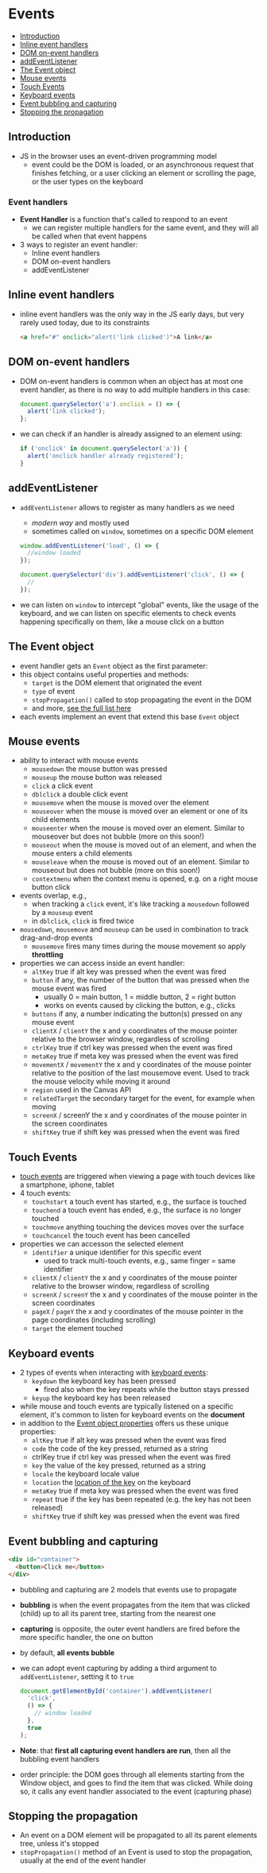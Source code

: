 # Events

- [Introduction](#introduction)
- [Inline event handlers](#inline-event-handlers)
- [DOM on-event handlers](#dom-on-event-handlers)
- [addEventListener](#addeventlistener)
- [The Event object](#the-event-object)
- [Mouse events](#mouse-events)
- [Touch Events](#touch-events)
- [Keyboard events](#keyboard-events)
- [Event bubbling and capturing](#event-bubbling-and-capturing)
- [Stopping the propagation](#stopping-the-propagation)


## Introduction

- JS in the browser uses an event-driven programming model
  - event could be the DOM is loaded, or an asynchronous request that finishes fetching, or a user clicking an element or scrolling the page, or the user types on the keyboard

### Event handlers

- **Event Handler** is a function that's called to respond to an event
  - we can register multiple handlers for the same event, and they will all be called when that event happens
- 3 ways to register an event handler:
  - Inline event handlers
  - DOM on-event handlers
  - addEventListener


## Inline event handlers

- inline event handlers was the only way in the JS early days, but very rarely used today, due to its constraints

  ```html
  <a href="#" onclick="alert('link clicked')">A link</a>
  ```


## DOM on-event handlers

- DOM on-event handlers is common when an object has at most one event handler, as there is no way to add multiple handlers in this case:

  ```js
  document.querySelector('a').onclick = () => {
    alert('link clicked');
  };
  ```

- we can check if an handler is already assigned to an element using:

  ```js
  if ('onclick' in document.querySelector('a')) {
    alert('onclick handler already registered');
  }
  ```


## addEventListener

- `addEventListener` allows to register as many handlers as we need
  - _modern way_ and mostly used
  - sometimes called on `window`, sometimes on a specific DOM element

  ```js
  window.addEventListener('load', () => {
    //window loaded
  });

  document.querySelector('div').addEventListener('click', () => {
    //
  });
  ```

- we can listen on `window` to intercept "global" events, like the usage of the keyboard, and we can listen on specific elements to check events happening specifically on them, like a mouse click on a button


## The Event object

- event handler gets an `Event` object as the first parameter:
- this object contains useful properties and methods:
  - `target` is the DOM element that originated the event
  - `type` of event
  - `stopPropagation()` called to stop propagating the event in the DOM
  - and more, [see the full list here](https://developer.mozilla.org/en-US/docs/Web/API/Event)
- each events implement an event that extend this base `Event` object


## Mouse events

- ability to interact with mouse events
  - `mousedown` the mouse button was pressed
  - `mouseup` the mouse button was released
  - `click` a click event
  - `dblclick` a double click event
  - `mousemove` when the mouse is moved over the element
  - `mouseover` when the mouse is moved over an element or one of its child elements
  - `mouseenter` when the mouse is moved over an element. Similar to mouseover but does not bubble (more on this soon!)
  - `mouseout` when the mouse is moved out of an element, and when the mouse enters a child elements
  - `mouseleave` when the mouse is moved out of an element. Similar to mouseout but does not bubble (more on this soon!)
  - `contextmenu` when the context menu is opened, e.g. on a right mouse button click
- events overlap, e.g.,
  - when tracking a `click` event, it's like tracking a `mousedown` followed by a `mouseup` event
  - in `dblclick`, `click` is fired twice
- `mousedown`, `mousemove` and `mouseup` can be used in combination to track drag-and-drop events
  - `mousemove` fires many times during the mouse movement so apply **throttling**
- properties we can access inside an event handler:
  - `altKey` true if alt key was pressed when the event was fired
  - `button` if any, the number of the button that was pressed when the mouse event was fired
    - usually 0 = main button, 1 = middle button, 2 = right button
    - works on events caused by clicking the button, e.g., clicks
  - `buttons` if any, a number indicating the button(s) pressed on any mouse event
  - `clientX` / `clientY` the x and y coordinates of the mouse pointer relative to the browser window, regardless of scrolling
  - `ctrlKey` true if ctrl key was pressed when the event was fired
  - `metaKey` true if meta key was pressed when the event was fired
  - `movementX` / `movementY` the x and y coordinates of the mouse pointer relative to the position of the last mousemove event. Used to track the mouse velocity while moving it around
  - `region` used in the Canvas API
  - `relatedTarget` the secondary target for the event, for example when moving
  - `screenX` / screenY the x and y coordinates of the mouse pointer in the screen coordinates
  - `shiftKey` true if shift key was pressed when the event was fired


## Touch Events

- [touch events](https://developer.mozilla.org/en-US/docs/Web/API/Touch) are triggered when viewing a page with touch devices like a smartphone, iphone, tablet
- 4 touch events:
  - `touchstart` a touch event has started, e.g., the surface is touched
  - `touchend` a touch event has ended, e.g., the surface is no longer touched
  - `touchmove` anything touching the devices moves over the surface
  - `touchcancel` the touch event has been cancelled
- properties we can accesson the selected element
  - `identifier` a unique identifier for this specific event
    - used to track multi-touch events, e.g., same finger = same identifier
  - `clientX` / `clientY` the x and y coordinates of the mouse pointer relative to the browser window, regardless of scrolling
  - `screenX` / `screenY` the x and y coordinates of the mouse pointer in the screen coordinates
  - `pageX` / `pageY` the x and y coordinates of the mouse pointer in the page coordinates (including scrolling)
  - `target` the element touched


## Keyboard events

- 2 types of events when interacting with [keyboard events](https://developer.mozilla.org/en-US/docs/Web/API/KeyboardEvent):
  - `keydown` the keyboard key has been pressed
    - fired also when the key repeats while the button stays pressed
  - `keyup` the keyboard key has been released
- while mouse and touch events are typically listened on a specific element, it's common to listen for keyboard events on the **document**
- in addition to the [Event object properties](https://developer.mozilla.org/en-US/docs/Web/API/Event) offers us these unique properties:
  - `altKey` true if alt key was pressed when the event was fired
  - `code` the code of the key pressed, returned as a string
  - ctrlKey true if ctrl key was pressed when the event was fired
  - `key` the value of the key pressed, returned as a string
  - `locale` the keyboard locale value
  - `location` the [location of the key](https://developer.mozilla.org/en-US/docs/Web/API/KeyboardEvent/location) on the keyboard
  - `metaKey` true if meta key was pressed when the event was fired
  - `repeat` true if the key has been repeated (e.g. the key has not been released)
  - `shiftKey` true if shift key was pressed when the event was fired


## Event bubbling and capturing

```html
<div id="container">
  <button>Click me</button>
</div>
```

- bubbling and capturing are 2 models that events use to propagate
- **bubbling** is when the event propagates from the item that was clicked (child) up to all its parent tree, starting from the nearest one
- **capturing** is opposite, the outer event handlers are fired before the more specific handler, the one on button
- by default, **all events bubble**
- we can adopt event capturing by adding a third argument to `addEventListener`, setting it to `true`

  ```js
  document.getElementById('container').addEventListener(
    'click',
    () => {
      // window loaded
    },
    true
  );
  ```

- **Note**: that **first all capturing event handlers are run**, then all the bubbling event handlers
- order principle: the DOM goes through all elements starting from the Window object, and goes to find the item that was clicked. While doing so, it calls any event handler associated to the event (capturing phase)


## Stopping the propagation

- An event on a DOM element will be propagated to all its parent elements tree, unless it's stopped
- `stopPropagation()` method of an Event is used to stop the propagation, usually at the end of the event handler
